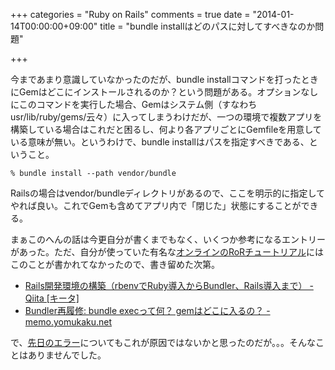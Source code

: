 +++
categories = "Ruby on Rails"
comments = true
date = "2014-01-14T00:00:00+09:00"
title = "bundle installはどのパスに対してすべきなのか問題"

+++

今まであまり意識していなかったのだが、bundle installコマンドを打ったときにGemはどこにインストールされるのか？という問題がある。オプションなしにこのコマンドを実行した場合、Gemはシステム側（すなわちusr/lib/ruby/gems/云々）に入ってしまうわけだが、一つの環境で複数アプリを構築している場合はこれだと困るし、何より各アプリごとにGemfileを用意している意味が無い。というわけで、bundle installはパスを指定すべきである、ということ。

```
% bundle install --path vendor/bundle
```


Railsの場合はvendor/bundleディレクトリがあるので、ここを明示的に指定してやれば良い。これでGemも含めてアプリ内で「閉じた」状態にすることができる。

まぁこのへんの話は今更自分が書くまでもなく、いくつか参考になるエントリーがあった。ただ、自分が使っていた有名な[オンラインのRoRチュートリアル](http://railstutorial.jp/)にはこのことが書かれてなかったので、書き留めた次第。


* [Rails開発環境の構築（rbenvでRuby導入からBundler、Rails導入まで） - Qiita [キータ]](http://qiita.com/emadurandal/items/a60886152a4c99ce1017)
* [Bundler再履修: bundle execって何？ gemはどこに入るの？ - memo.yomukaku.net](http://memo.yomukaku.net/entries/IpCSQmo)

</blockquote>

で、[先日のエラー](http://chroju89.hatenablog.jp/entry/2014/01/09/235505)についてもこれが原因ではないかと思ったのだが。。。そんなことはありませんでした。


